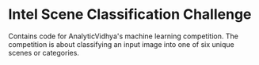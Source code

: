 # Intel Scene Classification Challenge

 Contains code for AnalyticVidhya's machine learning competition. The competition is about classifying an input image into one of six unique scenes or categories. 